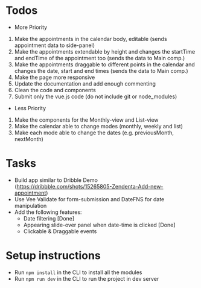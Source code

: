 # Todos
- More Priority
1. Make the appointments in the calendar body, editable (sends appointment data to side-panel)
2. Make the appointments extendable by height and changes the startTime and endTime of the appointment too (sends the data to Main comp.)
3. Make the appointments draggable to different points in the calendar and changes the date, start and end times (sends the data to Main comp.)
4. Make the page more responsive
5. Update the documentation and add enough commenting
6. Clean the code and components
7. Submit only the vue.js code (do not include git or node_modules)

- Less Priority
1. Make the components for the Monthly-view and List-view
2. Make the calendar able to change modes (monthly, weekly and list)
3. Make each mode able to change the dates (e.g. previousMonth, nextMonth)

# Tasks
- Build app similar to Dribble Demo (https://dribbble.com/shots/15265805-Zendenta-Add-new-appointment)
- Use Vee Validate for form-submission and DateFNS for date manipulation
- Add the following features:
   - Date filtering [Done]
   - Appearing slide-over panel when date-time is clicked [Done]
   - Clickable & Draggable events

# Setup instructions
- Run <code>npm install</code> in the CLI to install all the modules
- Run <code>npm run dev</code> in the CLI to run the project in dev server